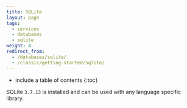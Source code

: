 ```yaml
---
title: SQLite
layout: page
tags:
  - services
  - databases
  - sqlite
weight: 4
redirect_from:
  - /databases/sqlite/
  - /classic/getting-started/sqlite/
---
```


* include a table of contents
{:toc}

SQLite `3.7.13` is installed and can be used with any language specific library.
